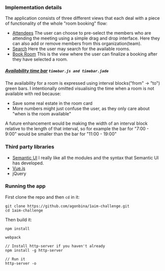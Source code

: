 
### Implementation details

The application consists of three different views that each deal with a piece of functionality of the whole
    "room booking" flow:
* [Attendees](/views/attendees) The user can choose to pre-select the members who are attending the meeting using a
    simple drag and drop interface. Here they can also add or remove members from this organization(team).
* [Search](/views/search) Here the user may search for the available rooms.
* [Book Room](/views/book-room) This is the view where the user can finalize a booking after they have selected a room.

##### [Availability time bar](/views/search/components/) ```timebar.js and timebar.jade```
The availability for a room is expressed using interval blocks("from" -> "to") green bars. I intentionally omitted
visualising the time when a room is not available with red because:
  * Save some real estate in the room card
  * More numbers might just confuse the user, as they only care about "when is the room available"

A future enhancement would be making the width of an interval block relative to the length of that interval, so for
example the bar for "7:00 - 9:00" would be smaller than the bar for "11:00 - 19:00"

### Third party libraries

* [Semantic UI](http://semantic-ui.com/) I really like all the modules and the syntax that Semantic UI has developed.
* [Vue.js](http://vuejs.org)
* jQuery

### Running the app

First clone the repo and then ```cd``` in it:
```
git clone https://github.com/agonbina/1aim-challenge.git
cd 1aim-challenge
```

Then build it:

```
npm install

webpack

// Install http-server if you haven't already
npm install -g http-server

// Run it
http-server -o
```